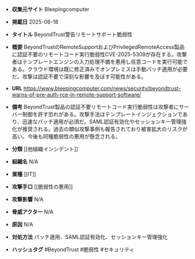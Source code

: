 - **収集元サイト**
Bleepingcomputer

- **掲載日**
2025-06-18

- **タイトル**
BeyondTrust警告リモートサポート脆弱性

- **概要**
BeyondTrustのRemoteSupportおよびPrivilegedRemoteAccess製品に認証不要のリモートコード実行脆弱性CVE-2025-5309が存在する。攻撃者はテンプレートエンジンの入力処理不備を悪用し任意コードを実行可能である。クラウド環境は既に修正済みでオンプレミスは手動パッチ適用が必要だ。攻撃は認証不要で深刻な影響を及ぼす可能性がある。

- **URL**
https://www.bleepingcomputer.com/news/security/beyondtrust-warns-of-pre-auth-rce-in-remote-support-software/

- **備考**
BeyondTrust製品の認証不要リモートコード実行脆弱性は攻撃者にサーバー制御を許す恐れがある。攻撃手法はテンプレートインジェクションであり、迅速なパッチ適用が必須だ。SAML認証有効化やセッションキー管理強化が推奨される。過去の類似攻撃事例も報告されており被害拡大のリスクが高い。今後も同種脆弱性の悪用が懸念される。

- **分類**
[[他組織インシデント]]

- **組織名**
N/A

- **業種**
[[IT]]

- **攻撃手口**
[[脆弱性の悪用]]

- **攻撃影響**
N/A

- **脅威アクター**
N/A

- **原因**
N/A

- **対処方法**
パッチ適用、SAML認証有効化、セッションキー管理強化

- **ハッシュタグ**
#BeyondTrust #脆弱性 #セキュリティ
